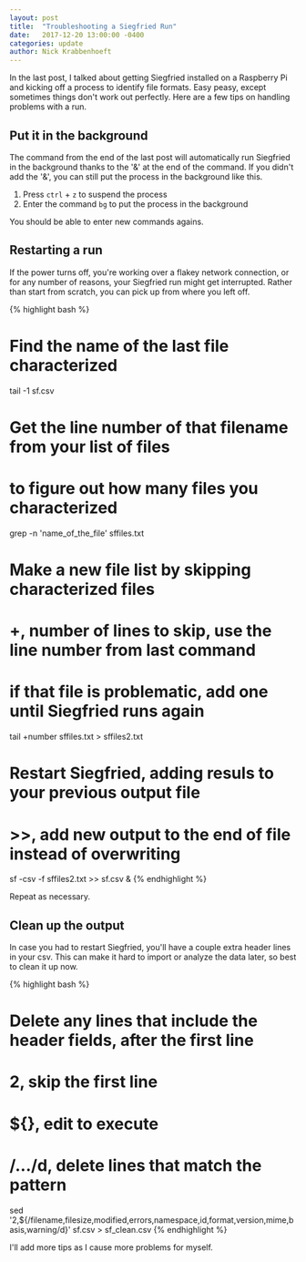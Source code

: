 ```yaml
---
layout: post
title:  "Troubleshooting a Siegfried Run"
date:   2017-12-20 13:00:00 -0400
categories: update
author: Nick Krabbenhoeft
---
```

In the last post, I talked about getting Siegfried installed on a Raspberry Pi and kicking off a process to identify file formats. Easy peasy, except sometimes things don't work out perfectly. Here are a few tips on handling problems with a run.

## Put it in the background
The command from the end of the last post will automatically run Siegfried in the background thanks to the '&' at the end of the command. If you didn't add the '&', you can still put the process in the background like this.

1. Press `ctrl` + `z` to suspend the process
2. Enter the command `bg` to put the process in the background

You should be able to enter new commands agains.

## Restarting a run
If the power turns off, you're working over a flakey network connection, or for any number of reasons, your Siegfried run might get interrupted. Rather than start from scratch, you can pick up from where you left off.

{% highlight bash %}
# Find the name of the last file characterized 
tail -1 sf.csv
# Get the line number of that filename from your list of files
# to figure out how many files you characterized
grep -n 'name_of_the_file' sffiles.txt
# Make a new file list by skipping characterized files
# +, number of lines to skip, use the line number from last command
# if that file is problematic, add one until Siegfried runs again
tail +number sffiles.txt > sffiles2.txt
# Restart Siegfried, adding resuls to your previous output file
# >>, add new output to the end of file instead of overwriting
sf -csv -f sffiles2.txt >> sf.csv &
{% endhighlight %}

Repeat as necessary.

## Clean up the output
In case you had to restart Siegfried, you'll have a couple extra header lines in your csv. This can make it hard to import or analyze the data later, so best to clean it up now.

{% highlight bash %}
# Delete any lines that include the header fields, after the first line
# 2, skip the first line
# ${}, edit to execute
# /.../d, delete lines that match the pattern
sed '2,${/filename,filesize,modified,errors,namespace,id,format,version,mime,basis,warning/d}' sf.csv > sf_clean.csv
{% endhighlight %}

I'll add more tips as I cause more problems for myself.


